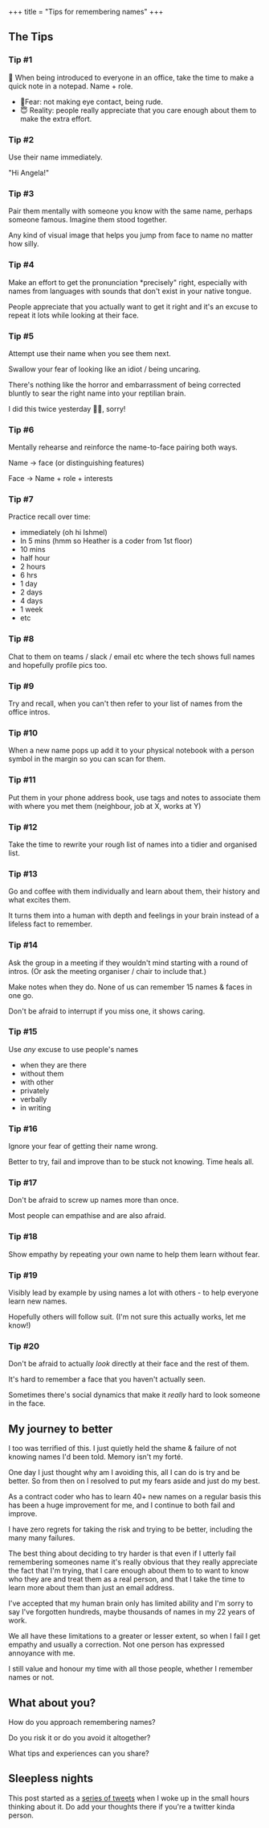 +++
title = "Tips for remembering names"
+++

## The Tips

### Tip #1

📝 When being introduced to everyone in an office, take the time to make a quick note in a notepad. Name + role.

- 👹Fear: not making eye contact, being rude.
- 😇 Reality: people really appreciate that you care enough about them to make the extra effort.

### Tip #2

Use their name immediately.

"Hi Angela!"

### Tip #3

Pair them mentally with someone you know with the same name, perhaps someone famous. Imagine them stood together.

Any kind of visual image that helps you jump from face to name no matter how silly.

### Tip #4

Make an effort to get the pronunciation *precisely" right, especially with names from languages with sounds that don't exist in your native tongue.

People appreciate that you actually want to get it right and it's an excuse to repeat it lots while looking at their face.

### Tip #5

Attempt use their name when you see them next.

Swallow your fear of looking like an idiot / being uncaring.

There's nothing like the horror and embarrassment of being corrected bluntly to sear the right name into your reptilian brain.

I did this twice yesterday 🙊🙈, sorry!

### Tip #6

Mentally rehearse and reinforce the name-to-face pairing both ways.

Name -> face (or distinguishing features)

Face -> Name + role + interests

### Tip #7

Practice recall over time:

- immediately (oh hi Ishmel)
- In 5 mins (hmm so Heather is a coder from 1st floor)
- 10 mins
- half hour
- 2 hours
- 6 hrs
- 1 day
- 2 days
- 4 days
- 1 week
- etc

### Tip #8

Chat to them on teams / slack / email etc where the tech shows full names and hopefully profile pics too.

### Tip #9

Try and recall, when you can't then refer to your list of names from the office intros.

### Tip #10

When a new name pops up add it to your physical notebook with a person symbol in the margin so you can scan for them.

### Tip #11

Put them in your phone address book, use tags and notes to associate them with where you met them (neighbour, job at X, works at Y)

### Tip #12

Take the time to rewrite your rough list of names into a tidier and organised list.

### Tip #13

Go and coffee with them individually and learn about them, their history and what excites them.

It turns them into a human with depth and feelings in your brain instead of a lifeless fact to remember.

### Tip #14

Ask the group in a meeting if they wouldn't mind starting with a round of intros. (Or ask the meeting organiser / chair to include that.)

Make notes when they do. None of us can remember 15 names & faces in one go.

Don't be afraid to interrupt if you miss one, it shows caring.

### Tip #15

Use *any* excuse to use people's names

- when they are there
- without them
- with other
- privately
- verbally
- in writing

### Tip #16

Ignore your fear of getting their name wrong.

Better to try, fail and improve than to be stuck not knowing. Time heals all.

### Tip #17

Don't be afraid to screw up names more than once.

Most people can empathise and are also afraid.

### Tip #18

Show empathy by repeating your own name to help them learn without fear.

### Tip #19

Visibly lead by example by using names a lot with others - to help everyone learn new names.

Hopefully others will follow suit. (I'm not sure this actually works, let me know!)

### Tip #20

Don't be afraid to actually *look* directly at their face and the rest of them.

It's hard to remember a face that you haven't actually seen.

Sometimes there's social dynamics that make it *really* hard to look someone in the face.

## My journey to better

I too was terrified of this. I just quietly held the shame & failure of not knowing names I'd been told. Memory isn't my forté.

One day I just thought why am I avoiding this, all I can do is try and be better. So from then on I resolved to put my fears aside and just do my best.

As a contract coder who has to learn 40+ new names on a regular basis this has been a huge improvement for me, and I continue to both fail and improve.

I have zero regrets for taking the risk and trying to be better, including the many many failures.

The best thing about deciding to try harder is that even if I utterly fail remembering someones name it's really obvious that they really appreciate the fact that I'm trying, that I care enough about them to to want to know who they are and treat them as a real person, and that I take the time to learn more about them than just an email address.

I've accepted that my human brain only has limited ability and I'm sorry to say I've forgotten hundreds, maybe thousands of names in my 22 years of work.

We all have these limitations to a greater or lesser extent, so when I fail I get empathy and usually a correction. Not one person has expressed annoyance with me.

I still value and honour my time with all those people, whether I remember names or not.

## What about you?

How do you approach remembering names?

Do you risk it or do you avoid it altogether?

What tips and experiences can you share? 

## Sleepless nights

This post started as a [series of tweets](https://twitter.com/tim_abell/status/1527109721429315586) when I woke up in the small hours thinking about it. Do add your thoughts there if you're a twitter kinda person.
